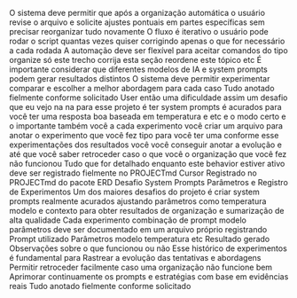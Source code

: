  O sistema deve permitir que após a organização automática o usuário revise o arquivo e solicite ajustes pontuais em partes específicas sem precisar reorganizar tudo novamente
 O fluxo é iterativo o usuário pode rodar o script quantas vezes quiser corrigindo apenas o que for necessário a cada rodada
 A automação deve ser flexível para aceitar comandos do tipo organize só este trecho corrija esta seção reordene este tópico etc
 É importante considerar que diferentes modelos de IA e system prompts podem gerar resultados distintos O sistema deve permitir experimentar comparar e escolher a melhor abordagem para cada caso
Tudo anotado fielmente conforme solicitado
User
então uma dificuldade assim um desafio que eu vejo na na para esse projeto é ter system prompts é acurados para você ter uma resposta boa baseada em temperatura e etc e o modo certo e o importante também você a cada experimento você criar um arquivo para anotar o experimento que você fez tipo para você ter uma conforme esse experimentações dos resultados você você conseguir anotar a evolução e até que você saber retroceder caso o que você o organização que você fez não funcionou
Tudo que for detalhado enquanto este behavior estiver ativo deve ser registrado fielmente no PROJECTmd
Cursor
 Registrado no PROJECTmd do pacote ERD
 Desafio System Prompts Parâmetros e Registro de Experimentos
 Um dos maiores desafios do projeto é criar system prompts realmente acurados ajustando parâmetros como temperatura modelo e contexto para obter resultados de organização e sumarização de alta qualidade
 Cada experimento combinação de prompt modelo parâmetros deve ser documentado em um arquivo próprio registrando
 Prompt utilizado
 Parâmetros modelo temperatura etc
 Resultado gerado
 Observações sobre o que funcionou ou não
 Esse histórico de experimentos é fundamental para
 Rastrear a evolução das tentativas e abordagens
 Permitir retroceder facilmente caso uma organização não funcione bem
 Aprimorar continuamente os prompts e estratégias com base em evidências reais
Tudo anotado fielmente conforme solicitado